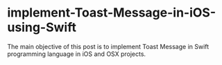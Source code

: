 implement-Toast-Message-in-iOS-using-Swift
==========================================

The main objective of this post is to implement Toast Message in Swift programming language in iOS and OSX projects.
